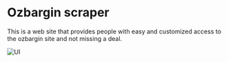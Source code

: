 # Ozbargin scraper

This is a web site that provides people with easy and customized access to the ozbargin site and not missing a deal.

<img src="https://github.com/u0-blip/Ozbargin-scraper/raw/master/screenshots/admin.PNG"
     alt="UI"
     style="float: left; margin-right: 10px;" />
